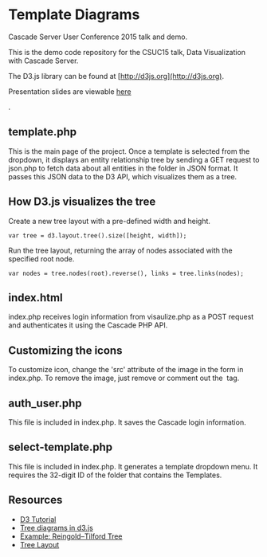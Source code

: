 # Template Diagrams
Cascade Server User Conference 2015 talk and demo.

This is the demo code repository for the CSUC15 talk, Data Visualization with Cascade Server.

The D3.js library can be found at [http://d3js.org](http://d3js.org).

Presentation slides are viewable [here](https://docs.google.com/a/union.edu/presentation/d/1HftxNkuBVZt7jj_CyrS3RFYGRYnEg3QF2l3sFeaf6ec/edit?usp=sharing)
<!--and a video of the presentation is available [here](https://www.youtube.com/watch?v=2ii1lEkIv1s)-->.



template.php
--------------
This is the main page of the project. Once a template is selected from the dropdown, it displays an entity relationship tree by sending a GET request to json.php to fetch data about all entities in the folder in JSON format. It passes this JSON data to the D3 API, which visualizes them as a tree.

How D3.js visualizes the tree
-----------------------------
Create a new tree layout with a pre-defined width and height.

`var tree = d3.layout.tree().size([height, width]);`

Run the tree layout, returning the array of nodes associated with the specified root node.

`var nodes = tree.nodes(root).reverse(),
     links = tree.links(nodes);`

index.html
-------------
index.php receives login information from visaulize.php as a POST request and authenticates it using the Cascade PHP API.

Customizing the icons
---------------------
To customize icon, change the 'src' attribute of the image in the form in index.php. To remove the image, just remove or comment out the <img /> tag.

auth_user.php
-------------
This file is included in index.php. It saves the Cascade login information.

select-template.php
--------------
This file is included in index.php. It generates a template dropdown menu. It requires the 32-digit ID of the folder that contains the Templates.

Resources
---------

- [D3 Tutorial](http://alignedleft.com/tutorials/d3/fundamentals)
- [Tree diagrams in d3.js](http://www.d3noob.org/2014/01/tree-diagrams-in-d3js_11.html)
- [Example: Reingold–Tilford Tree](http://bl.ocks.org/mbostock/4339184)
- [Tree Layout](https://github.com/mbostock/d3/wiki/Tree-Layout)
